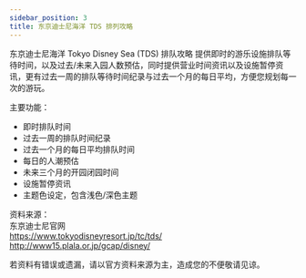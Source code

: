 ```yaml
---
sidebar_position: 3
title: 东京迪士尼海洋 TDS 排列攻略
---
```


东京迪士尼海洋 Tokyo Disney Sea (TDS) 排队攻略 提供即时的游乐设施排队等待时间，以及过去/未来入园人数预估，同时提供营业时间资讯以及设施暂停资讯，更有过去一周的排队等待时间纪录与过去一个月的每日平均，方便您规划每一次的游玩。

主要功能：
* 即时排队时间
* 过去一周的排队时间纪录
* 过去一个月的每日平均排队时间
* 每日的人潮预估
* 未来三个月的开园闭园时间
* 设施暂停资讯
* 主题色设定，包含浅色/深色主题

资料来源：  
东京迪士尼官网   
https://www.tokyodisneyresort.jp/tc/tds/  
http://www15.plala.or.jp/gcap/disney/  

若资料有错误或遗漏，请以官方资料来源为主，造成您的不便敬请见谅。